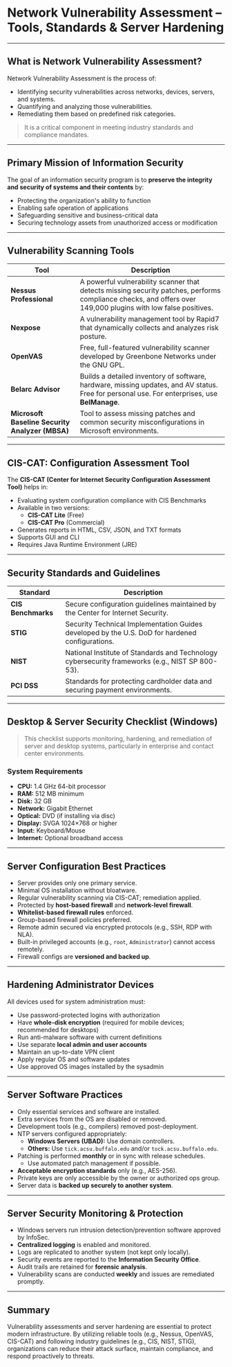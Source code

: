 # Network Vulnerability Assessment – Tools, Standards & Server Hardening

---

## What is Network Vulnerability Assessment?

Network Vulnerability Assessment is the process of:
- Identifying security vulnerabilities across networks, devices, servers, and systems.
- Quantifying and analyzing those vulnerabilities.
- Remediating them based on predefined risk categories.

> It is a critical component in meeting industry standards and compliance mandates.

---

## Primary Mission of Information Security

The goal of an information security program is to **preserve the integrity and security of systems and their contents** by:

- Protecting the organization's ability to function
- Enabling safe operation of applications
- Safeguarding sensitive and business-critical data
- Securing technology assets from unauthorized access or modification

---

## Vulnerability Scanning Tools

| Tool | Description |
|------|-------------|
| **Nessus Professional** | A powerful vulnerability scanner that detects missing security patches, performs compliance checks, and offers over 149,000 plugins with low false positives. |
| **Nexpose** | A vulnerability management tool by Rapid7 that dynamically collects and analyzes risk posture. |
| **OpenVAS** | Free, full-featured vulnerability scanner developed by Greenbone Networks under the GNU GPL. |
| **Belarc Advisor** | Builds a detailed inventory of software, hardware, missing updates, and AV status. Free for personal use. For enterprises, use **BelManage**. |
| **Microsoft Baseline Security Analyzer (MBSA)** | Tool to assess missing patches and common security misconfigurations in Microsoft environments. |

---

## CIS-CAT: Configuration Assessment Tool

The **CIS-CAT (Center for Internet Security Configuration Assessment Tool)** helps in:

- Evaluating system configuration compliance with CIS Benchmarks
- Available in two versions:
  - **CIS-CAT Lite** (Free)
  - **CIS-CAT Pro** (Commercial)
- Generates reports in HTML, CSV, JSON, and TXT formats
- Supports GUI and CLI
- Requires Java Runtime Environment (JRE)

---

## Security Standards and Guidelines

| Standard | Description |
|----------|-------------|
| **CIS Benchmarks** | Secure configuration guidelines maintained by the Center for Internet Security. |
| **STIG** | Security Technical Implementation Guides developed by the U.S. DoD for hardened configurations. |
| **NIST** | National Institute of Standards and Technology cybersecurity frameworks (e.g., NIST SP 800-53). |
| **PCI DSS** | Standards for protecting cardholder data and securing payment environments. |

---

## Desktop & Server Security Checklist (Windows)

> This checklist supports monitoring, hardening, and remediation of server and desktop systems, particularly in enterprise and contact center environments.

### System Requirements
- **CPU:** 1.4 GHz 64-bit processor  
- **RAM:** 512 MB minimum  
- **Disk:** 32 GB  
- **Network:** Gigabit Ethernet  
- **Optical:** DVD (if installing via disc)  
- **Display:** SVGA 1024×768 or higher  
- **Input:** Keyboard/Mouse  
- **Internet:** Optional broadband access

---

## Server Configuration Best Practices

- Server provides only one primary service.
- Minimal OS installation without bloatware.
- Regular vulnerability scanning via CIS-CAT; remediation applied.
- Protected by **host-based firewall** and **network-level firewall**.
- **Whitelist-based firewall rules** enforced.
- Group-based firewall policies preferred.
- Remote admin secured via encrypted protocols (e.g., SSH, RDP with NLA).
- Built-in privileged accounts (e.g., `root`, `Administrator`) cannot access remotely.
- Firewall configs are **versioned and backed up**.

---

## Hardening Administrator Devices

All devices used for system administration must:

- Use password-protected logins with authorization
- Have **whole-disk encryption** (required for mobile devices; recommended for desktops)
- Run anti-malware software with current definitions
- Use separate **local admin and user accounts**
- Maintain an up-to-date VPN client
- Apply regular OS and software updates
- Use approved OS images installed by the sysadmin

---

## Server Software Practices

- Only essential services and software are installed.
- Extra services from the OS are disabled or removed.
- Development tools (e.g., compilers) removed post-deployment.
- NTP servers configured appropriately:
  - **Windows Servers (UBAD):** Use domain controllers.
  - **Others:** Use `tick.acsu.buffalo.edu` and/or `tock.acsu.buffalo.edu`.
- Patching is performed **monthly** or in sync with release schedules.
  - Use automated patch management if possible.
- **Acceptable encryption standards** only (e.g., AES-256).
- Private keys are only accessible by the owner or authorized ops group.
- Server data is **backed up securely to another system**.

---

## Server Security Monitoring & Protection

- Windows servers run intrusion detection/prevention software approved by InfoSec.
- **Centralized logging** is enabled and monitored.
- Logs are replicated to another system (not kept only locally).
- Security events are reported to the **Information Security Office**.
- Audit trails are retained for **forensic analysis**.
- Vulnerability scans are conducted **weekly** and issues are remediated promptly.

---

## Summary

Vulnerability assessments and server hardening are essential to protect modern infrastructure. By utilizing reliable tools (e.g., Nessus, OpenVAS, CIS-CAT) and following industry guidelines (e.g., CIS, NIST, STIG), organizations can reduce their attack surface, maintain compliance, and respond proactively to threats.
